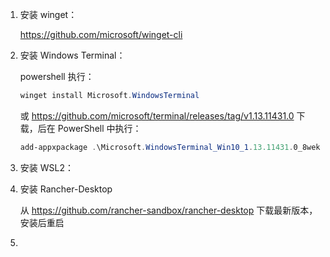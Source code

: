 

1. 安装 winget：

   https://github.com/microsoft/winget-cli

2. 安装 Windows Terminal：

   powershell 执行：

   ``` powershell
   winget install Microsoft.WindowsTerminal
   ```

   或 https://github.com/microsoft/terminal/releases/tag/v1.13.11431.0 下载，后在 PowerShell 中执行：

   ``` powershell
   add-appxpackage .\Microsoft.WindowsTerminal_Win10_1.13.11431.0_8wekyb3d8bbwe.msixbundle
   ```

3. 安装 WSL2：

4. 安装 Rancher-Desktop

   从 https://github.com/rancher-sandbox/rancher-desktop 下载最新版本，安装后重启

5. 